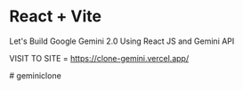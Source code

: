 # React + Vite
Let's Build Google Gemini 2.0 Using React JS and Gemini API 


VISIT TO SITE = https://clone-gemini.vercel.app/



#   g e m i n i c l o n e 
 
 
